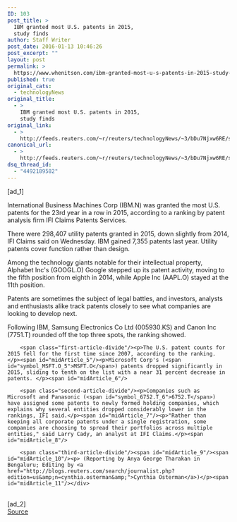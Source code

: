 ```yaml
---
ID: 103
post_title: >
  IBM granted most U.S. patents in 2015,
  study finds
author: Staff Writer
post_date: 2016-01-13 10:46:26
post_excerpt: ""
layout: post
permalink: >
  https://www.whenitson.com/ibm-granted-most-u-s-patents-in-2015-study-finds/
published: true
original_cats:
  - technologyNews
original_title:
  - >
    IBM granted most U.S. patents in 2015,
    study finds
original_link:
  - >
    http://feeds.reuters.com/~r/reuters/technologyNews/~3/bDu7Njxw6RE/story01.htm
canonical_url:
  - >
    http://feeds.reuters.com/~r/reuters/technologyNews/~3/bDu7Njxw6RE/story01.htm
dsq_thread_id:
  - "4492189582"
---
```

 [ad_1]
<br><div id="articleText">
<span id="midArticle_start"/>

<span class="focusParagraph" readability="4"><p><span class="articleLocatio&lt;/span&gt;n">International Business Machines Corp (<span id="symbol_IBM.N_0">IBM.N</span>) was granted the most U.S. patents for the 23rd year in a row in 2015, according to a ranking by patent analysis firm IFI Claims Patents Services.    </span></p></span><span id="midArticle_0"/><p>There were 298,407 utility patents granted in 2015, down slightly from 2014, IFI Claims said on Wednesday. IBM gained 7,355 patents last year. Utility patents cover function rather than design.</p><span id="midArticle_1"/><p>Among the technology giants notable for their intellectual property, Alphabet Inc's (<span id="symbol_GOOGL.O_1">GOOGL.O</span>) Google stepped up its patent activity, moving to the fifth position from eighth in 2014, while Apple Inc (<span id="symbol_AAPL.O_2">AAPL.O</span>) stayed at the 11th position.</p><span id="midArticle_2"/><p>Patents are sometimes the subject of legal battles, and investors, analysts and enthusiasts alike track patents closely to see what companies are looking to develop next.</p><span id="midArticle_3"/><p>Following IBM, Samsung Electronics Co Ltd (<span id="symbol_005930.KS_3">005930.KS</span>) and Canon Inc (<span id="symbol_7751.T_4">7751.T</span>) rounded off the top three spots, the ranking showed.</p><span id="midArticle_4"/>
        
        <span class="first-article-divide"/><p>The U.S. patent counts for 2015 fell for the first time since 2007, according to the ranking.      </p><span id="midArticle_5"/><p>Microsoft Corp's (<span id="symbol_MSFT.O_5">MSFT.O</span>) patents dropped significantly in 2015, sliding to tenth on the list with a near 31 percent decrease in patents. </p><span id="midArticle_6"/>
        
        <span class="second-article-divide"/><p>Companies such as Microsoft and Panasonic (<span id="symbol_6752.T_6">6752.T</span>)  have assigned some patents to newly formed holding companies, which explains why several entities dropped considerably lower in the rankings, IFI said.</p><span id="midArticle_7"/><p>"Rather than keeping all corporate patents under a single registration, some companies are choosing to spread their portfolios across multiple entities," said Larry Cady, an analyst at IFI Claims.</p><span id="midArticle_8"/>
        
        <span class="third-article-divide"/><span id="midArticle_9"/><span id="midArticle_10"/><p> (Reporting by Anya George Tharakan in Bengaluru; Editing by <a href="http://blogs.reuters.com/search/journalist.php?edition=us&amp;n=cynthia.osterman&amp;">Cynthia Osterman</a>)</p><span id="midArticle_11"/></div>
<br>[ad_2]
<br><a href="http://feeds.reuters.com/~r/reuters/technologyNews/~3/bDu7Njxw6RE/story01.htm">Source </a>